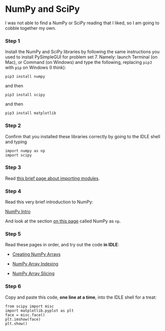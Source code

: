 # NumPy and SciPy

I was not able to find a NumPy or SciPy reading that I liked, so I am going to cobble together my own.

### Step 1
Install the NumPy and SciPy libraries by following the same instructions you used to install PySimpleGUI for problem set 7. Namely: launch Terminal (on Mac), or Command (on Windows) and type the following, replacing `pip3` with `pip` on Windows (I think):

```
pip3 install numpy 
```

and then

```
pip3 install scipy
```

and then

```
pip3 install matplotlib
```

### Step 2
Confirm that you installed these libraries correctly by going to the IDLE shell and typing

```
import numpy as np
import scipy
```

### Step 3
Read [this brief page about importing modules](https://www.digitalocean.com/community/tutorials/how-to-import-modules-in-python-3).

### Step 4
Read this very brief introduction to NumPy:

[NumPy Intro](https://www.w3schools.com/python/numpy/numpy_intro.asp)

And look at the section [on this page](https://www.w3schools.com/python/numpy/numpy_getting_started.asp) called NumPy as `np`.

### Step 5
Read these pages in order, and try out the code **in IDLE**:

* [Creating NumPy Arrays](https://www.w3schools.com/python/numpy/numpy_creating_arrays.asp)

* [NumPy Array Indexing](https://www.w3schools.com/python/numpy/numpy_array_indexing.asp)

* [NumPy Array Slicing](https://www.w3schools.com/python/numpy/numpy_array_slicing.asp)


### Step 6

Copy and paste this code, **one line at a time**, into the IDLE shell for a treat:

```
from scipy import misc
import matplotlib.pyplot as plt
face = misc.face()
plt.imshow(face)
plt.show()
```



